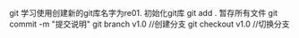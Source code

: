 git 学习使用创建新的git库名字为re01.
初始化git库
git add . 暂存所有文件
git commit -m "提交说明"
git branch v1.0 //创建分支
git checkout v1.0 //切换分支